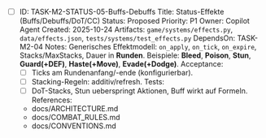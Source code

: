 - [ ] ID: TASK-M2-STATUS-05-Buffs-Debuffs
  Title: Status-Effekte (Buffs/Debuffs/DoT/CC)
  Status: Proposed
  Priority: P1
  Owner: Copilot Agent
  Created: 2025-10-24
  Artifacts: `game/systems/effects.py`, `data/effects.json`, `tests/systems/test_effects.py`
  DependsOn: TASK-M2-04
  Notes:
  Generisches Effektmodell: `on_apply`, `on_tick`, `on_expire`, Stacks/MaxStacks, Dauer in **Runden**. Beispiele: **Bleed**, **Poison**, **Stun**, **Guard(+DEF)**, **Haste(+Move)**, **Evade(+Dodge)**.
  Acceptance:
  - [ ] Ticks am Rundenanfang/-ende (konfigurierbar).
  - [ ] Stacking-Regeln: additiv/refresh.
  Tests:
  - [ ] DoT-Stacks, Stun ueberspringt Aktionen, Buff wirkt auf Formeln.
  References:
  - docs/ARCHITECTURE.md
  - docs/COMBAT_RULES.md
  - docs/CONVENTIONS.md
